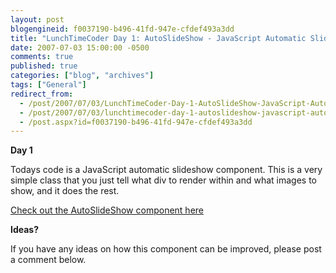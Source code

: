 ```yaml
---
layout: post
blogengineid: f0037190-b496-41fd-947e-cfdef493a3dd
title: "LunchTimeCoder Day 1: AutoSlideShow - JavaScript Automatic SlideShow Class"
date: 2007-07-03 15:00:00 -0500
comments: true
published: true
categories: ["blog", "archives"]
tags: ["General"]
redirect_from: 
  - /post/2007/07/03/LunchTimeCoder-Day-1-AutoSlideShow-JavaScript-Automatic-SlideShow-Class
  - /post/2007/07/03/lunchtimecoder-day-1-autoslideshow-javascript-automatic-slideshow-class
  - /post.aspx?id=f0037190-b496-41fd-947e-cfdef493a3dd
---
```

<!-- more -->

**Day 1**

Todays code is a JavaScript automatic slideshow component. This is a very simple class that you just tell what div to render within and what images to show, and it does the rest.

<A href="/download/lunchtimecoder/javascript/autoslideshow/">Check out the AutoSlideShow component here</A>

**Ideas?**

If you have any ideas on how this component can be improved, please post a comment below.
